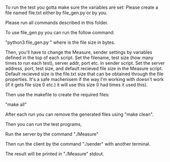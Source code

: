 To run the test you gotta make sure the variables are set:
Please create a file named file.txt either by file_gen.py or by you.

Please run all commands described in this folder.

To use file_gen.py you can run the follow command:

"python3 file_gen.py <size>" where <size> is the file size in bytes.

Then, you'll have to change the Measure, sender settings by variables defined in the top of each script.
Set the filename, test size (how many times to run each test), server addr, port etc. in sender script.
Set the server address, port, test size, and default recieved file size in the Measure script. 
Default recieved size is the file.txt size that can be obtained through the file properties. It's a safe machenisem if the way I'm working with 
doesn't work (if it gets file size 0 etc.) it will use this size (I had times it used this).

Then use the makefile to create the required files:

"make all"

After each run you can remove the generated files using "make clean".

Then you can run the test programs,

Run the server by the command "./Measure"

Then run the client by the command "./sender" with another terminal.

The result will be printed in "./Measure" stdout.

